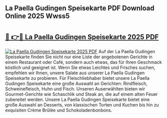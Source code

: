 ## La Paella Gudingen Speisekarte PDF Download Online 2025 Wwss5

# <h2><a href="http://gc6725z.nevu.top/?p=La+Paella+Gudingen+Speisekarte">🔗 👉🔴 La Paella Gudingen Speisekarte 2025 PDF</a></h2>

[![La Paella Gudingen Speisekarte 2025 PDF](https://i.imgur.com/dBaPXMq.png)](http://gc6725z.nevu.top/?p=La+Paella+Gudingen+Speisekarte)
Auf der La Paella Gudingen Speisekarte finden Sie nicht nur eine Liste der angebotenen Gerichte in einem Restaurant oder Café, sondern auch etwas, das für Ihren Geschmack köstlich und geeignet ist. Wenn Sie etwas Leichtes und Frisches suchen, empfehlen wir Ihnen, unsere Salate aus unserer La Paella Gudingen Speisekarte zu probieren. Für Fleischliebhaber bietet unsere La Paella Gudingen Speisekarte eine große Auswahl an Gerichten: Rindfleisch, Schweinefleisch, Huhn und Fisch. Unseren Auserwählten bieten wir Gourmet-Gerichte wie Schaschlik und Steak an, die auf einem alten Feuer zubereitet werden. Unsere La Paella Gudingen Speisekarte bietet eine große Auswahl an Desserts, von klassischen Torten und Kuchen bis hin zu exquisiten Crème Brûlée und Schokoladenbonbons.
